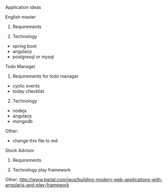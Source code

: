 Application ideas

English master
1. Requirements

2. Technology
- spring boot
- angularjs
- postgresql or mysql

Todo Manager

1. Requirements for todo manager
- cyclic events
- today checklist

2. Technology
  - nodejs
  - angularjs
  - mongodb
  
Other:
- change this file to md


Stock Advisor
1. Requirements

2. Technology
 play framework


Other:
http://www.toptal.com/java/building-modern-web-applications-with-angularjs-and-play-framework
